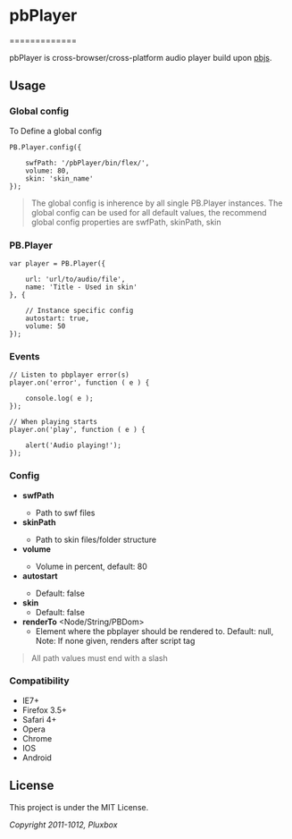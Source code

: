 # pbPlayer
=============

pbPlayer is cross-browser/cross-platform audio player build upon [pbjs]([https://github.com/Saartje87/pbjs]).

Usage
-----

### Global config

To Define a global config

	PB.Player.config({
		
		swfPath: '/pbPlayer/bin/flex/',
		volume: 80,
		skin: 'skin_name'
	});

> The global config is inherence by all single PB.Player instances.	
The global config can be used for all default values, the recommend global config properties are swfPath, skinPath, skin


### PB.Player

	var player = PB.Player({
		
		url: 'url/to/audio/file',
		name: 'Title - Used in skin'
	}, {
		
		// Instance specific config
		autostart: true,
		volume: 50
	});


### Events

	// Listen to pbplayer error(s)
	player.on('error', function ( e ) {
		
		console.log( e );
	});
	
	// When playing starts
	player.on('play', function ( e ) {
		
		alert('Audio playing!');
	});

### Config

* **swfPath** <string>
	* Path to swf files
* **skinPath** <string>
	* Path to skin files/folder structure
* **volume** <number>
	* Volume in percent, default: 80
* **autostart** <boolean>
	* Default: false
* **skin**
	* Default: false
* **renderTo** <Node/String/PBDom>
	* Element where the pbplayer should be rendered to. Default: null, Note: If none given, renders after script tag

> All path values must end with a slash


### Compatibility

- IE7+
- Firefox 3.5+
- Safari 4+
- Opera
- Chrome
- IOS
- Android


License
-------
This project is under the MIT License.

*Copyright 2011-1012, Pluxbox*